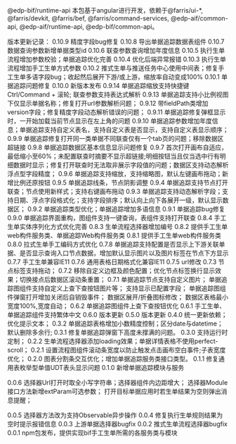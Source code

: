 @edp-bif/runtime-api
本包基于angular进行开发，依赖于@farris/ui-*, @farris/devkit, @farris/bef, @farris/command-services, @edp-aif/common-api, @edp-aif/runtime-api, @edp-bif/common-api。

版本更新记录：
0.10.9 精度字段bug修复
0.10.8 导出单据追踪数据表组件
0.10.7 数据查询参数新增单据类型id
0.10.6 联查参数查询增加年度信息
0.10.5 执行生单流程增加参数校验；单据追踪优化完善
0.10.4 优化后端异常报错
0.10.3 执行生单流程增加手工生单方式参数
0.10.2 推式生单与推送任务中心使用中间表；修复手工生单多语字段bug；收起然后展开下游/或上游，缩放率自动变成100%
0.10.1 单据追踪问题修复
0.10.0 新版本发布
0.9.14 单据追踪缩放支持快捷键Ctrl/Command + 滚轮; 联查参数支持表达式解析
0.9.13 单据追踪支持小比例视图下仅显示单据名称；修复打开url参数解析问题；
0.9.12 带fieldPath类增加version字段；修复精度字段动态解析错误的问题；
0.9.11 单据追踪修复弹框显示时，一开始加载当前节点显示在左上角的问题
0.9.10 单据追踪参数增加年度信息；单据追踪支持自定义表名，支持自定义表是否显示，支持自定义表显示顺序；
0.9.9 单据追踪修复打开同一类单据不同联查仅有一个tab页的问题；移除数据区超链接
0.9.8 单据追踪数据区基本信息显示问题修复
0.9.7 首次打开画布自适应，最低缩小至60%；未配置联查时摘要不显示超链接;明细按钮当且仅当选中行有明细数据时显示；修复打开联查时无法取非展示字段值的问题；数据区支持动态解析浮点型字段精度；
0.9.6 单据追踪支持缩放，支持缩略图，默认左键画布拖动；新增比例还原按钮
0.9.5 单据追踪线条，节点阴影调整
0.9.4 单据追踪支持节点打开联查；节点使用新样式；支持右键画布拖动
0.9.3 单据追踪支持动态解析字段；支持日期、浮点字段格式化；支持字段排序；默认向上向下各展开一级，默认显示数据区；
0.9.2 单据追踪类型优化；单据追踪增加多语信息
0.9.1 单据追踪bug修复
0.9.0 单据追踪界面重构，图组件支持一键查询，表组件支持打开联查
0.8.4 手工生单实体序列化方式优化完善
0.8.3 生单流程选择器增加编号
0.8.2 提供手工生单web构件服务类、单据追踪Web构件服务类
0.8.1 提供手工生单web构件服务类
0.8.0 拉式生单手工编码方式优化 
0.7.8 单据追踪支持配置是否显示上下游关联单据、是否显示查询入口节点数据，增加默认显示图片以及图片标签在节点下方显示
0.7.7 手工生单兼容IE11
0.7.6 通用表格日期格式化兼容IE11
0.7.5 url修改
0.7.3 节点标签支持拖动；
0.7.2 移除自定义边框及颜色配置；优化节点标签换行显示效果；切换接点后数据区滚动条重置；
0.7.1 单据追踪节点支持自定义图片；
      单据追踪图组件支持自定义上查下查按钮图片等；
      支持显示已配置字段；
      单据追踪图组件弹窗打开增加关闭后自销毁事件；
      数据区展开/折叠图标修改；
      数据区表格最小宽度100%,宽度自动；
0.6.2 单据追踪图组件上查下查按钮优化
0.6.1 手工生单、单据追踪组件支持繁体中文
0.6.0 版本更新
0.5.0 版本更新
0.4.0 统一更新依赖；优化提示文本；
0.3.2 单据追踪表格增加小数精度控制；区分date与datetime；默认删除多余行;
0.3.1 修复单据追踪弹窗下高度未撑满的问题。
0.3.0 支持运行时定制；
0.2.2 生单流程选择器添加loading效果；单据详情表格不使用perfect-scroll；
0.2.1 设置流程图组件滚动条宽度以防止触发点击画布空白事件;子表宽度优化；
0.2.0 图表分割条交互优化；增加单据追踪服务类接口类型。
0.1.1 修复通用表枚举型单值UDT表头显示问题
0.1.0 新增单据追踪模块与服务

0.0.6 选择器Url打开时取全小写字符串；选择器组件内边距增大；
      选择器Module接口方法新增extParam可选参数；
      打开目标单据应用时若生单结果为空则弹出消息提醒；

0.0.5 选择器方法改为支持Observable异步操作
0.0.4 修复执行生单规则结果为空时提示报错信息
0.0.3 上游单据选择器bugfix
0.0.2 推式生单流程选择器bugfix
0.0.1 npm包发布，提供实现bif手工生单所需的各服务类与模块
